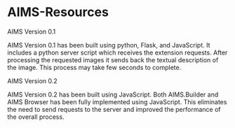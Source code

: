 # AIMS-Resources

 AIMS Version 0.1

AIMS Version 0.1 has been built using python, Flask, and JavaScript. It includes a python server script which receives the extension requests. After processing the requested images it sends back the textual description of the image. This process may take few seconds to complete.

AIMS Version 0.2

AIMS Version 0.2 has been built using JavaScript. Both AIMS.Builder and AIMS Browser has been fully implemented using JavaScript. This eliminates the need to send requests to the server and improved the performance of the overall process.
